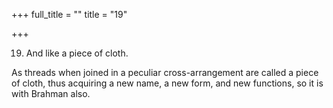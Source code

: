 +++
full_title = ""
title = "19"

+++


19. And like a piece of cloth.

As threads when joined in a peculiar cross-arrangement are called a piece of cloth, thus acquiring a new name, a new form, and new functions, so it is with Brahman also.

